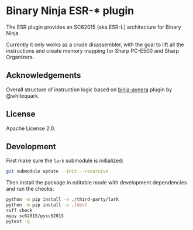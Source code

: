 # Binary Ninja ESR-* plugin

The ESR plugin provides an SC62015 (aka ESR-L) architecture for Binary Ninja.

Currently it only works as a crude disassembler, with the goal to lift all the
instructions and create memory mapping for Sharp PC-E500 and Sharp Organizers.

## Acknowledgements

Overall structure of instruction logic based on
[binja-avnera](https://github.com/whitequark/binja-avnera) plugin by
@whitequark.

## License

Apache License 2.0.

## Development

First make sure the `lark` submodule is initialized:

```bash
git submodule update --init --recursive
```

Then install the package in editable mode with development dependencies and run the
checks:

```bash
python -m pip install -e ./third-party/lark
python -m pip install -e .[dev]
ruff check
mypy sc62015/pysc62015
pytest -q
```

